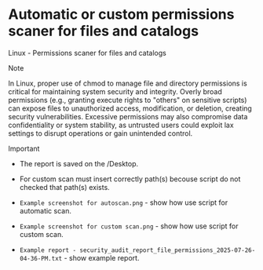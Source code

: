 # Automatic or custom permissions scaner for files and catalogs
Linux - Permissions scaner for files and catalogs


> [!NOTE]
> In Linux, proper use of chmod to manage file and directory permissions is critical for maintaining system security and integrity. Overly broad permissions (e.g., granting execute rights to "others" on sensitive scripts) can expose files to unauthorized access, modification, or deletion, creating security vulnerabilities. Excessive permissions may also compromise data confidentiality or system stability, as untrusted users could exploit lax settings to disrupt operations or gain unintended control.

> [!IMPORTANT]
> + The report is saved on the /Desktop.
> 
> + For custom scan must insert correctly path(s) becouse script do not checked that path(s) exists.
>
> + ```Example screenshot for autoscan.png``` - show how use script for automatic scan.
>
> + ```Example screenshot for custom scan.png``` - show how use script for custom scan.
>
> + ```Example report - security_audit_report_file_permissions_2025-07-26-04-36-PM.txt``` - show example report.
